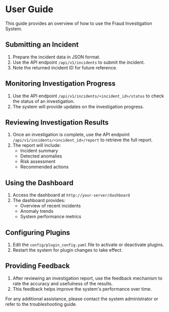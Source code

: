 # User Guide

This guide provides an overview of how to use the Fraud Investigation System.

## Submitting an Incident

1. Prepare the incident data in JSON format.
2. Use the API endpoint `/api/v1/incidents` to submit the incident.
3. Note the returned incident ID for future reference.

## Monitoring Investigation Progress

1. Use the API endpoint `/api/v1/incidents/<incident_id>/status` to check the status of an investigation.
2. The system will provide updates on the investigation progress.

## Reviewing Investigation Results

1. Once an investigation is complete, use the API endpoint `/api/v1/incidents/<incident_id>/report` to retrieve the full report.
2. The report will include:
    - Incident summary
    - Detected anomalies
    - Risk assessment
    - Recommended actions

## Using the Dashboard

1. Access the dashboard at `http://your-server/dashboard`
2. The dashboard provides:
    - Overview of recent incidents
    - Anomaly trends
    - System performance metrics

## Configuring Plugins

1. Edit the `config/plugin_config.yaml` file to activate or deactivate plugins.
2. Restart the system for plugin changes to take effect.

## Providing Feedback

1. After reviewing an investigation report, use the feedback mechanism to rate the accuracy and usefulness of the results.
2. This feedback helps improve the system's performance over time.

For any additional assistance, please contact the system administrator or refer to the troubleshooting guide.